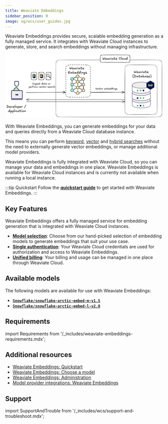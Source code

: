 ```yaml
---
title: Weaviate Embeddings
sidebar_position: 0
image: og/wcs/user_guides.jpg
---
```


Weaviate Embeddings provides secure, scalable embedding generation as a fully managed service. It integrates with Weaviate Cloud instances to generate, store, and search embeddings without managing infrastructure.

![Weaviate Embeddings flowchart](../img/weaviate-embeddings-flowchart.png "Weaviate Embeddings flowchart")

With Weaviate Embeddings, you can generate embeddings for your data and queries directly from a Weaviate Cloud database instance.

This means you can perform [keyword](/developers/weaviate/search/bm25), [vector](/developers/weaviate/search/similarity) and [hybrid searches](/developers/weaviate/search/hybrid) without the need to externally generate vector embeddings, or manage additional model providers.

Weaviate Embeddings is fully integrated with Weaviate Cloud, so you can manage your data and embeddings in one place. Weaviate Embeddings is available for Weaviate Cloud instances and is currently not available when running a local instance.

:::tip Quickstart
Follow the **[quickstart guide](/developers/wcs/embeddings/quickstart)** to get started with Weaviate Embeddings.
:::

## Key Features

Weaviate Embeddings offers a fully managed service for embedding generation that is integrated with Weaviate Cloud instances.

- **[Model selection](/developers/wcs/embeddings/models)**: Choose from our hand-picked selection of embedding models to generate embeddings that suit your use case.
- **[Single authentication](/developers/wcs/manage-clusters/connect)**: Your Weaviate Cloud credentials are used for authorization and access to Weaviate Embeddings.
- **[Unified billing](/developers/wcs/embeddings/administration#pricing-and-billing)**: Your billing and usage can be managed in one place through Weaviate Cloud.

## Available models

The following models are available for use with Weaviate Embeddings:

- **[`Snowflake/snowflake-arctic-embed-m-v1.5`](/developers/wcs/embeddings/models#snowflake-arctic-embed-m-v1.5)**
- **[`Snowflake/snowflake-arctic-embed-l-v2.0`](/developers/wcs/embeddings/models#snowflake-arctic-embed-l-v2.0)**

## Requirements

import Requirements from '/_includes/weaviate-embeddings-requirements.mdx';

<Requirements />

## Additional resources

- [Weaviate Embeddings: Quickstart](/developers/wcs/embeddings/quickstart)
- [Weaviate Embeddings: Choose a model](/developers/wcs/embeddings/models)
- [Weaviate Embeddings: Administration](/developers/wcs/embeddings/administration)
- [Model provider integrations: Weaviate Embeddings](/developers/weaviate/model-providers/weaviate/embeddings)

## Support

import SupportAndTrouble from '/_includes/wcs/support-and-troubleshoot.mdx';

<SupportAndTrouble />

